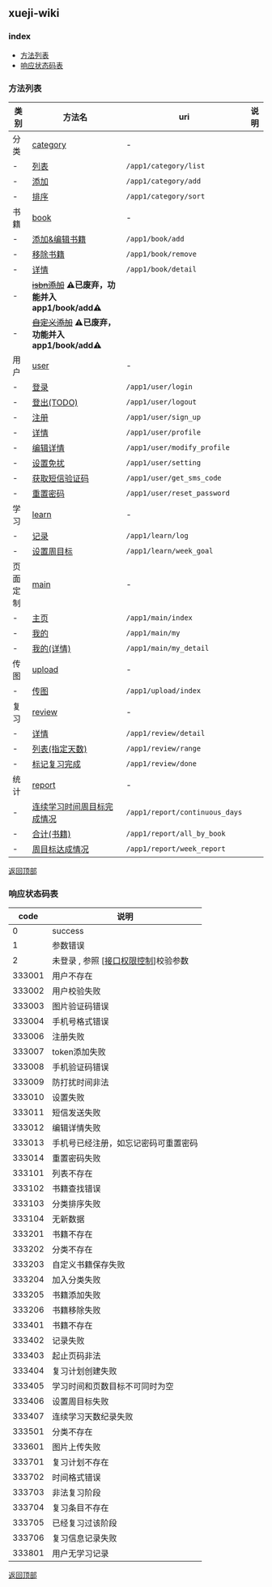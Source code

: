 ## xueji-wiki

### index
+ [方法列表](#方法列表)
+ [响应状态码表](#响应状态码表)

### 方法列表

| 类别 |                               方法名                               |                uri                 | 说明 |
| ---- | ------------------------------------------------------------------ | ---------------------------------- | ---- |
| 分类 | [category](category.md)                                            | \-                                 |      |
| \-   | [列表](category.md#列表)                                           | ```/app1/category/list```          |      |
| \-   | [添加](category.md#添加)                                           | ```/app1/category/add```           |      |
| \-   | [排序](category.md#排序)                                           | ```/app1/category/sort```          |      |
| 书籍 | [book](book.md)                                                    | \-                                 |      |
| \-   | [添加&编辑书籍](book.md#添加编辑)                                    | ```/app1/book/add```               |       |
| \-   | [移除书籍](book.md#移除)                                          | ```/app1/book/remove```               |       |
| \-   | [详情](book.md#详情)                                               | ```/app1/book/detail```            |      |
| \-   | ~~[isbn添加](#)~~ **⚠️已废弃，功能并入 app1/book/add⚠️**            |                                    |      |
| \-   | ~~[自定义添加](#)~~ **⚠️️已废弃，功能并入 app1/book/add⚠️**          |                                    |      |
| 用户 | [user](user.md)                                                    | \-                                 |      |
| \-   | [登录](user.md#登录)                                               | ```/app1/user/login```             |      |
| \-   | [登出(TODO)](user.md#todo登出)                                     | ```/app1/user/logout```            |      |
| \-   | [注册](user.md#注册)                                               | ```/app1/user/sign_up```          |      |
| \-   | [详情](user.md#详情)                                               | ```/app1/user/profile```           |      |
| \-   | [编辑详情](user.md#编辑详情)                                          | ```/app1/user/modify_profile``` |    |
| \-   | [设置免扰](user.md#设置)                                               | ```/app1/user/setting```           |   |
| \-   | [获取短信验证码](user.md#获取短信验证码)                              | ```/app1/user/get_sms_code```      |    |
| \-   | [重置密码](user.md#重置密码)                                       | ```/app1/user/reset_password```      |    |
| 学习 | [learn](learn.md)                                                  | \-                                 |      |
| \-   | [记录](learn.md#记录)                                              | ```/app1/learn/log```              |      |
| \-   | [设置周目标](learn.md#设置周目标)                                  | ```/app1/learn/week_goal```        |      |
| 页面定制 | [main](main.md)                                                    | \-                          |      |
| \-   | [主页](main.md#主页)                                               | ```/app1/main/index```             |      |
| \-   | [我的](main.md#我的)                                               | ```/app1/main/my```             |      |
| \-   | [我的(详情)](main.md#我的详情)                                       | ```/app1/main/my_detail```             |  |
| 传图 | [upload](upload.md)                                                | \-                                 |      |
| \-   | [传图](upload.md#传图)                                             | ```/app1/upload/index```           |      |
| 复习 | [review](review.md)                                                | \-                                 |      |
| \-   | [详情](review.md#详情)                                             | ```/app1/review/detail```          |      |
| \-   | [列表(指定天数)](review.md#列表指定天数)                           | ```/app1/review/range```           |      |
| \-   | [标记复习完成](review.md#标记复习完成)                             | ```/app1/review/done```            |      |
| 统计 | [report](report.md)                                                | \-                                 |      |
| \-   | [连续学习时间周目标完成情况](report.md#连续学习时间周目标完成情况) | ```/app1/report/continuous_days``` |      |
| \-   | [合计(书籍)](report.md#合计书籍)                                   | ```/app1/report/all_by_book```     |      |
| \-   | [周目标达成情况](report.md#周目标达成情况)                         | ```/app1/report/week_report```     |      |

[返回顶部](#index)

### 响应状态码表

|  code  |                             说明                             |
| ------ | ------------------------------------------------------------ |
|      0 | success                                                      |
|      1 | 参数错误                                                     |
|      2 | 未登录 , 参照 [[接口权限控制](user.md#接口权限控制)]校验参数 |
| 333001 | 用户不存在                                                   |
| 333002 | 用户校验失败                                                 |
| 333003 | 图片验证码错误                                               |
| 333004 | 手机号格式错误                                               |
| 333006 | 注册失败                                                     |
| 333007 | token添加失败                                                |
| 333008 | 手机验证码错误                                               |
| 333009 | 防打扰时间非法                                               |
| 333010 | 设置失败                                                     |
| 333011 | 短信发送失败                                                 |
| 333012 | 编辑详情失败                                                 |
| 333013 | 手机号已经注册，如忘记密码可重置密码                         |
| 333014 | 重置密码失败                                                 |
| 333101 | 列表不存在                                                   |
| 333102 | 书籍查找错误                                                 |
| 333103 | 分类排序失败                                                 |
| 333104 | 无新数据                                                     |
| 333201 | 书籍不存在                                                   |
| 333202 | 分类不存在                                                   |
| 333203 | 自定义书籍保存失败                                           |
| 333204 | 加入分类失败                                                 |
| 333205 | 书籍添加失败                                                 |
| 333206 | 书籍移除失败                                                 |
| 333401 | 书籍不存在                                                   |
| 333402 | 记录失败                                                     |
| 333403 | 起止页码非法                                                 |
| 333404 | 复习计划创建失败                                             |
| 333405 | 学习时间和页数目标不可同时为空                               |
| 333406 | 设置周目标失败                                               |
| 333407 | 连续学习天数纪录失败                                         |
| 333501 | 分类不存在                                                   |
| 333601 | 图片上传失败                                                 |
| 333701 | 复习计划不存在                                               |
| 333702 | 时间格式错误                                                 |
| 333703 | 非法复习阶段                                                 |
| 333704 | 复习条目不存在                                               |
| 333705 | 已经复习过该阶段                                             |
| 333706 | 复习信息记录失败                                             |
| 333801 | 用户无学习记录                                               |

[返回顶部](#index)